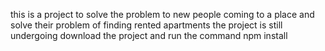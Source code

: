 this is a project to solve the problem to new people coming to a place and solve their problem  of finding rented apartments
the project is still undergoing
download the project and run the command npm install
